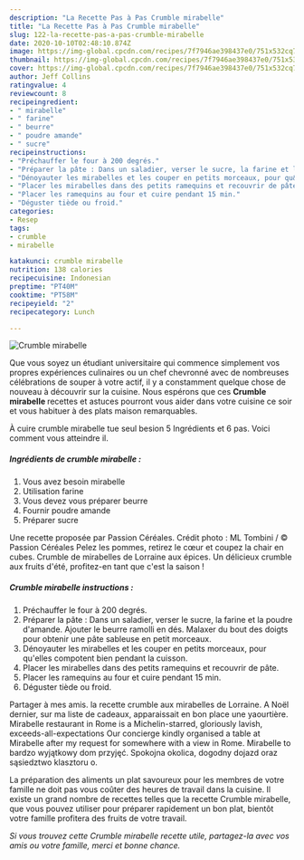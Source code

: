 ```yaml
---
description: "La Recette Pas à Pas Crumble mirabelle"
title: "La Recette Pas à Pas Crumble mirabelle"
slug: 122-la-recette-pas-a-pas-crumble-mirabelle
date: 2020-10-10T02:48:10.874Z
image: https://img-global.cpcdn.com/recipes/7f7946ae398437e0/751x532cq70/crumble-mirabelle-photo-principale-de-la-recette.jpg
thumbnail: https://img-global.cpcdn.com/recipes/7f7946ae398437e0/751x532cq70/crumble-mirabelle-photo-principale-de-la-recette.jpg
cover: https://img-global.cpcdn.com/recipes/7f7946ae398437e0/751x532cq70/crumble-mirabelle-photo-principale-de-la-recette.jpg
author: Jeff Collins
ratingvalue: 4
reviewcount: 8
recipeingredient:
- " mirabelle"
- " farine"
- " beurre"
- " poudre amande"
- " sucre"
recipeinstructions:
- "Préchauffer le four à 200 degrés."
- "Préparer la pâte : Dans un saladier, verser le sucre, la farine et la poudre d&#39;amande. Ajouter le beurre ramolli en dés. Malaxer du bout des doigts pour obtenir une pâte sableuse en petit morceaux."
- "Dénoyauter les mirabelles et les couper en petits morceaux, pour qu&#39;elles compotent bien pendant la cuisson."
- "Placer les mirabelles dans des petits ramequins et recouvrir de pâte."
- "Placer les ramequins au four et cuire pendant 15 min."
- "Déguster tiède ou froid."
categories:
- Resep
tags:
- crumble
- mirabelle

katakunci: crumble mirabelle 
nutrition: 138 calories
recipecuisine: Indonesian
preptime: "PT40M"
cooktime: "PT58M"
recipeyield: "2"
recipecategory: Lunch

---
```



![Crumble mirabelle](https://img-global.cpcdn.com/recipes/7f7946ae398437e0/751x532cq70/crumble-mirabelle-photo-principale-de-la-recette.jpg)

Que vous soyez un étudiant universitaire qui commence simplement vos propres expériences culinaires ou un chef chevronné avec de nombreuses célébrations de souper à votre actif, il y a constamment quelque chose de nouveau à découvrir sur la cuisine. Nous espérons que ces <strong> Crumble mirabelle </strong> recettes et astuces pourront vous aider dans votre cuisine ce soir et vous habituer à des plats maison remarquables.

<!--inarticleads1-->

À cuire crumble mirabelle tue seul besion 5 Ingrédients et 6 pas. Voici comment vous atteindre il.

##### Ingrédients de crumble mirabelle :

1. Vous avez besoin  mirabelle
1. Utilisation  farine
1. Vous devez vous préparer  beurre
1. Fournir  poudre amande
1. Préparer  sucre


Une recette proposée par Passion Céréales. Crédit photo : ML Tombini / © Passion Céréales Pelez les pommes, retirez le cœur et coupez la chair en cubes. Crumble de mirabelles de Lorraine aux épices. Un délicieux crumble aux fruits d&#39;été, profitez-en tant que c&#39;est la saison ! 

<!--inarticleads2-->

##### Crumble mirabelle instructions :

1. Préchauffer le four à 200 degrés.
1. Préparer la pâte : Dans un saladier, verser le sucre, la farine et la poudre d&#39;amande. Ajouter le beurre ramolli en dés. Malaxer du bout des doigts pour obtenir une pâte sableuse en petit morceaux.
1. Dénoyauter les mirabelles et les couper en petits morceaux, pour qu&#39;elles compotent bien pendant la cuisson.
1. Placer les mirabelles dans des petits ramequins et recouvrir de pâte.
1. Placer les ramequins au four et cuire pendant 15 min.
1. Déguster tiède ou froid.


Partager à mes amis. la recette crumble aux mirabelles de Lorraine. A Noël dernier, sur ma liste de cadeaux, apparaissait en bon place une yaourtière. Mirabelle restaurant in Rome is a Michelin-starred, gloriously lavish, exceeds-all-expectations Our concierge kindly organised a table at Mirabelle after my request for somewhere with a view in Rome. Mirabelle to bardzo wyjątkowy dom przyjęć. Spokojna okolica, dogodny dojazd oraz sąsiedztwo klasztoru o. 

<!--inarticleads1-->

<p>
La préparation des aliments un plat savoureux pour les membres de votre famille ne doit pas vous coûter des heures de travail dans la cuisine. Il existe un grand nombre de recettes telles que la recette Crumble mirabelle, que vous pouvez utiliser pour préparer rapidement un bon plat, bientôt votre famille profitera des fruits de votre travail.
</p>

<p>
<i>Si vous trouvez cette Crumble mirabelle recette utile, partagez-la avec vos amis ou votre famille, merci et bonne chance.</i>
</p>
